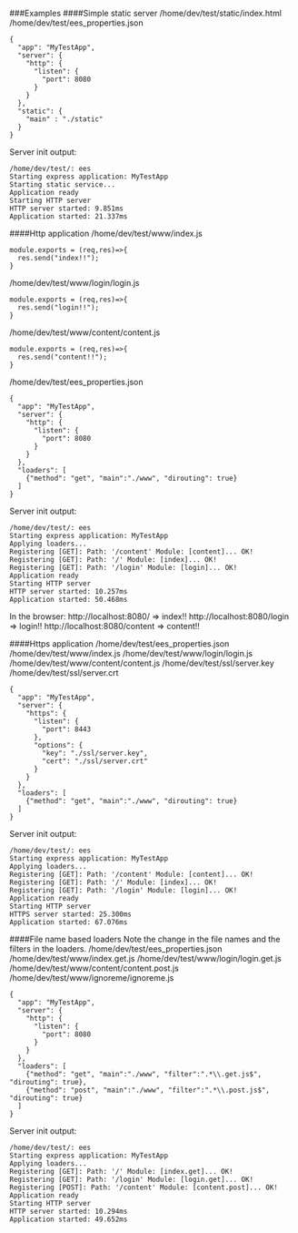 ###Examples
####Simple static server
/home/dev/test/static/index.html
/home/dev/test/ees_properties.json
```
{
  "app": "MyTestApp",
  "server": {
    "http": {
      "listen": {
        "port": 8080
      }
    }
  },
  "static": {
    "main" : "./static"
  }
}
```
Server init output:
```
/home/dev/test/: ees
Starting express application: MyTestApp
Starting static service...
Application ready
Starting HTTP server
HTTP server started: 9.851ms
Application started: 21.337ms
```
####Http application
/home/dev/test/www/index.js
```
module.exports = (req,res)=>{
  res.send("index!!");
}
```
/home/dev/test/www/login/login.js
```
module.exports = (req,res)=>{
  res.send("login!!");
}
```
/home/dev/test/www/content/content.js
```
module.exports = (req,res)=>{
  res.send("content!!");
}
```
/home/dev/test/ees_properties.json
```
{
  "app": "MyTestApp",
  "server": {
    "http": {
      "listen": {
        "port": 8080
      }
    }
  },
  "loaders": [
    {"method": "get", "main":"./www", "dirouting": true}
  ]
}
```
Server init output:
```
/home/dev/test/: ees
Starting express application: MyTestApp
Applying loaders...
Registering [GET]: Path: '/content' Module: [content]... OK!
Registering [GET]: Path: '/' Module: [index]... OK!
Registering [GET]: Path: '/login' Module: [login]... OK!
Application ready
Starting HTTP server
HTTP server started: 10.257ms
Application started: 50.468ms
```
In the browser:
http://localhost:8080/ => index!!
http://localhost:8080/login => login!!
http://localhost:8080/content => content!!

####Https application
/home/dev/test/ees_properties.json
/home/dev/test/www/index.js
/home/dev/test/www/login/login.js
/home/dev/test/www/content/content.js
/home/dev/test/ssl/server.key
/home/dev/test/ssl/server.crt
```
{
  "app": "MyTestApp",
  "server": {
    "https": {
      "listen": {
        "port": 8443
      },
      "options": {
        "key": "./ssl/server.key",
        "cert": "./ssl/server.crt"
      }
    }
  },
  "loaders": [
    {"method": "get", "main":"./www", "dirouting": true}
  ]
}
```
Server init output:
```
/home/dev/test/: ees
Starting express application: MyTestApp
Applying loaders...
Registering [GET]: Path: '/content' Module: [content]... OK!
Registering [GET]: Path: '/' Module: [index]... OK!
Registering [GET]: Path: '/login' Module: [login]... OK!
Application ready
Starting HTTP server
HTTPS server started: 25.300ms
Application started: 67.076ms
```
####File name based loaders
Note the change in the file names and the filters in the loaders.
/home/dev/test/ees_properties.json
/home/dev/test/www/index.get.js
/home/dev/test/www/login/login.get.js
/home/dev/test/www/content/content.post.js
/home/dev/test/www/ignoreme/ignoreme.js
```
{
  "app": "MyTestApp",
  "server": {
    "http": {
      "listen": {
        "port": 8080
      }
    }
  },
  "loaders": [
    {"method": "get", "main":"./www", "filter":".*\\.get.js$", "dirouting": true},
    {"method": "post", "main":"./www", "filter":".*\\.post.js$", "dirouting": true}
  ]
}
```
Server init output:
```
/home/dev/test/: ees
Starting express application: MyTestApp
Applying loaders...
Registering [GET]: Path: '/' Module: [index.get]... OK!
Registering [GET]: Path: '/login' Module: [login.get]... OK!
Registering [POST]: Path: '/content' Module: [content.post]... OK!
Application ready
Starting HTTP server
HTTP server started: 10.294ms
Application started: 49.652ms
```
